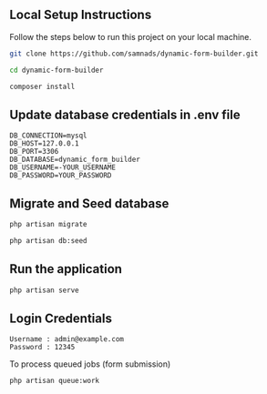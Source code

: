 
## Local Setup Instructions

Follow the steps below to run this project on your local machine.


```bash
git clone https://github.com/samnads/dynamic-form-builder.git
```
```bash
cd dynamic-form-builder
```
```bash
composer install
```
## Update database credentials in .env file

```
DB_CONNECTION=mysql
DB_HOST=127.0.0.1
DB_PORT=3306
DB_DATABASE=dynamic_form_builder
DB_USERNAME=-YOUR_USERNAME
DB_PASSWORD=YOUR_PASSWORD
```
## Migrate and Seed database
```bash
php artisan migrate
```
```bash
php artisan db:seed
```
## Run the application
```bash
php artisan serve
```
## Login Credentials
```
Username : admin@example.com
Password : 12345
```
To process queued jobs (form submission)
```bash
php artisan queue:work
```